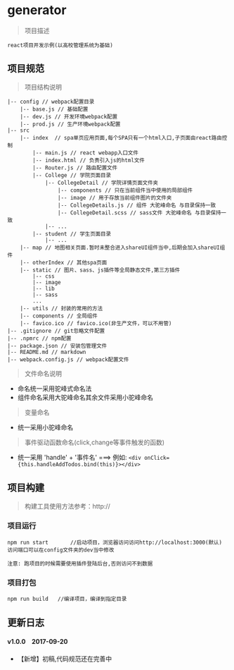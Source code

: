 # generator

> 项目描述

	react项目开发示例(以高校管理系统为基础)

## 项目规范

> 项目结构说明


	|-- config // webpack配置目录
	    |-- base.js // 基础配置
	    |-- dev.js // 开发环境webpack配置
	    |-- prod.js // 生产环境webpack配置
	|-- src
	    |-- index  // spa单页应用页面,每个SPA只有一个html入口,子页面由react路由控制
	        |-- main.js // react webapp入口文件
	        |-- index.html // 负责引入js的html文件
	        |-- Router.js // 路由配置文件
	        |-- College // 学院页面目录
	            |-- CollegeDetail // 学院详情页面文件夹
	                |-- components // 只在当前组件当中使用的局部组件
	                |-- image // 用于存放当前组件图片的文件夹
	                |-- CollegeDetails.js // 组件 大驼峰命名 与目录保持一致
	                |-- CollegeDetail.scss // sass文件 大驼峰命名 与目录保持一致
	            |-- ...
	        |-- student // 学生页面目录
	            |-- ...
		|-- map // 地图相关页面.暂时未整合进入shareUI组件当中,后期会加入shareUI组件
	    |-- otherIndex // 其他spa页面
	    |-- static // 图片、sass、js插件等全局静态文件,第三方插件
	        |-- css
	        |-- image
	        |-- lib
	        |-- sass
	        ...
	    |-- utils // 封装的常用的方法
	    |-- components // 全局组件
	    |-- favico.ico // favico.ico(非生产文件，可以不用管)
	|-- .gitignore // git忽略文件配置
	|-- .npmrc // npm配置
	|-- package.json // 安装包管理文件
	|-- README.md // markdown
	|-- webpack.config.js // webpack配置文件


> 文件命名说明
- 命名统一采用驼峰式命名法
- 组件命名采用大驼峰命名其余文件采用小驼峰命名
> 变量命名
- 统一采用小驼峰命名
> 事件驱动函数命名(click,change等事件触发的函数)
- 统一采用 'handle' + '事件名'  ===> 例如: ``<div onClick={this.handleAddTodos.bind(this)}></div>``

## 项目构建
    
> 构建工具使用方法参考：http://

### 项目运行

```
npm run start       //启动项目，浏览器访问访问http://localhost:3000(默认)  访问端口可以在config文件夹的dev当中修改

注意: 跑项目的时候需要使用插件登陆后台,否则访问不到数据
```
    
### 项目打包

```
npm run build   //编译项目，编译到指定目录
```

## 更新日志

#### v1.0.0　2017-09-20

- 【新增】初稿,代码规范还在完善中

